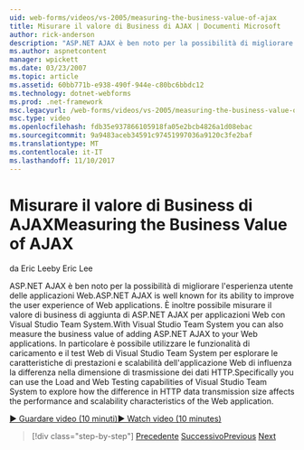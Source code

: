 ```yaml
---
uid: web-forms/videos/vs-2005/measuring-the-business-value-of-ajax
title: Misurare il valore di Business di AJAX | Documenti Microsoft
author: rick-anderson
description: "ASP.NET AJAX è ben noto per la possibilità di migliorare l'esperienza utente delle applicazioni Web. È inoltre possibile misurare il busine con Visual Studio Team System..."
ms.author: aspnetcontent
manager: wpickett
ms.date: 03/23/2007
ms.topic: article
ms.assetid: 60bb771b-e938-490f-944e-c80bc6bbdc12
ms.technology: dotnet-webforms
ms.prod: .net-framework
msc.legacyurl: /web-forms/videos/vs-2005/measuring-the-business-value-of-ajax
msc.type: video
ms.openlocfilehash: fdb35e937866105918fa05e2bcb4826a1d08ebac
ms.sourcegitcommit: 9a9483aceb34591c97451997036a9120c3fe2baf
ms.translationtype: MT
ms.contentlocale: it-IT
ms.lasthandoff: 11/10/2017
---
```

<a name="measuring-the-business-value-of-ajax"></a><span data-ttu-id="753e5-104">Misurare il valore di Business di AJAX</span><span class="sxs-lookup"><span data-stu-id="753e5-104">Measuring the Business Value of AJAX</span></span>
====================
<span data-ttu-id="753e5-105">da Eric Lee</span><span class="sxs-lookup"><span data-stu-id="753e5-105">by Eric Lee</span></span>

<span data-ttu-id="753e5-106">ASP.NET AJAX è ben noto per la possibilità di migliorare l'esperienza utente delle applicazioni Web.</span><span class="sxs-lookup"><span data-stu-id="753e5-106">ASP.NET AJAX is well known for its ability to improve the user experience of Web applications.</span></span> <span data-ttu-id="753e5-107">È inoltre possibile misurare il valore di business di aggiunta di ASP.NET AJAX per applicazioni Web con Visual Studio Team System.</span><span class="sxs-lookup"><span data-stu-id="753e5-107">With Visual Studio Team System you can also measure the business value of adding ASP.NET AJAX to your Web applications.</span></span> <span data-ttu-id="753e5-108">In particolare è possibile utilizzare le funzionalità di caricamento e il test Web di Visual Studio Team System per esplorare le caratteristiche di prestazioni e scalabilità dell'applicazione Web di influenza la differenza nella dimensione di trasmissione dei dati HTTP.</span><span class="sxs-lookup"><span data-stu-id="753e5-108">Specifically you can use the Load and Web Testing capabilities of Visual Studio Team System to explore how the difference in HTTP data transmission size affects the performance and scalability characteristics of the Web application.</span></span>

[<span data-ttu-id="753e5-109">&#9654; Guardare video (10 minuti)</span><span class="sxs-lookup"><span data-stu-id="753e5-109">&#9654; Watch video (10 minutes)</span></span>](https://channel9.msdn.com/Blogs/ASP-NET-Site-Videos/measuring-the-business-value-of-ajax)

>[!div class="step-by-step"]
<span data-ttu-id="753e5-110">[Precedente](introduction-to-managing-and-running-tests-with-team-system.md)
[Successivo](code-coverage-of-automated-tests.md)</span><span class="sxs-lookup"><span data-stu-id="753e5-110">[Previous](introduction-to-managing-and-running-tests-with-team-system.md)
[Next](code-coverage-of-automated-tests.md)</span></span>
